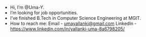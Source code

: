 - Hi, I’m @Uma-Y.
- I’m looking for job opportunities.
- I’ve finished B.Tech in Computer Science Engineering at MGIT.
- How to reach me: Email - umayallanki@gmail.com  LinkedIn - https://www.linkedin.com/in/yallanki-uma-8a6798205/

<!---
Uma-Y/Uma-Y is a ✨ special ✨ repository because its `README.md` (this file) appears on your GitHub profile.
You can click the Preview link to take a look at your changes.
--->

